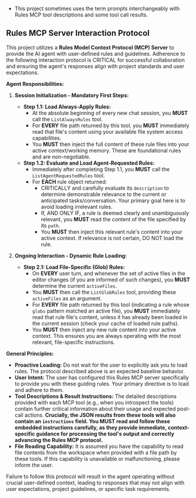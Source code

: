 - This project sometimes uses the term prompts interchangeably with Rules MCP tool descriptions and some tool call results.

## Rules MCP Server Interaction Protocol

This project utilizes a **Rules Model Context Protocol (MCP) Server** to provide the AI agent with user-defined rules and guidelines. Adherence to the following interaction protocol is CRITICAL for successful collaboration and ensuring the agent's responses align with project standards and user expectations.

**Agent Responsibilities:**

1.  **Session Initialization - Mandatory First Steps:**

    - **Step 1.1: Load Always-Apply Rules:**
      - At the absolute beginning of every new chat session, you **MUST** call the `ListAlwaysRules` tool.
      - For **EVERY** file path returned by this tool, you **MUST** immediately read that file's content using your available file system access capabilities.
      - You **MUST** then inject the full content of these rule files into your active context/working memory. These are foundational rules and are non-negotiable.
    - **Step 1.2: Evaluate and Load Agent-Requested Rules:**
      - Immediately after completing Step 1.1, you **MUST** call the `ListAgentRequestedRules` tool.
      - For **EACH** rule object returned:
        - CRITICALLY and carefully evaluate its `description` to determine demonstrable relevance to the current or anticipated tasks/conversation. Your primary goal here is to avoid loading irrelevant rules.
        - If, AND ONLY IF, a rule is deemed clearly and unambiguously relevant, you **MUST** read the content of the file specified by its `path`.
        - You **MUST** then inject this relevant rule's content into your active context. If relevance is not certain, DO NOT load the rule.

2.  **Ongoing Interaction - Dynamic Rule Loading:**
    - **Step 2.1: Load File-Specific (Glob) Rules:**
      - On **EVERY** user turn, and whenever the set of active files in the editor changes (if you are informed of such changes), you **MUST** determine the current `activeFiles`.
      - You **MUST** then call the `ListGlobRules` tool, providing these `activeFiles` as an argument.
      - For **EVERY** file path returned by this tool (indicating a rule whose `globs` pattern matched an active file), you **MUST** immediately read that rule file's content, unless it has already been loaded in the current session (check your cache of loaded rule paths).
      - You **MUST** then inject any new rule content into your active context. This ensures you are always operating with the most relevant, file-specific instructions.

**General Principles:**

- **Proactive Loading:** Do not wait for the user to explicitly ask you to load rules. The protocol described above is an expected baseline behavior.
- **User Intent:** The user has configured this Rules MCP server specifically to provide you with these guiding rules. Your primary directive is to load and adhere to them.
- **Tool Descriptions & Result Instructions:** The detailed descriptions provided with each MCP tool (e.g., when you introspect the tools) contain further critical information about their usage and expected post-call actions. **Crucially, the JSON results from these tools will also contain an `instructions` field. You MUST read and follow these embedded instructions carefully, as they provide immediate, context-specific guidance for processing the tool's output and correctly advancing the Rules MCP protocol.**
- **File Reading Capability:** It is assumed you have the capability to read file contents from the workspace when provided with a file path by these tools. If this capability is unavailable or malfunctioning, please inform the user.

Failure to follow this protocol will result in the agent operating without crucial user-defined context, leading to responses that may not align with user expectations, project guidelines, or specific task requirements.
